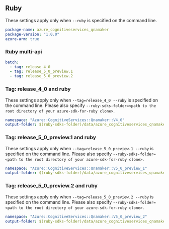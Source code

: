 ## Ruby

These settings apply only when `--ruby` is specified on the command line.

``` yaml
package-name: azure_cognitiveservices_qnamaker
package-version: "1.0.0"
azure-arm: true
```

### Ruby multi-api

``` yaml $(ruby) && $(multiapi)
batch:
  - tag: release_4_0
  - tag: release_5_0_preview.1
  - tag: release_5_0_preview.2
```

### Tag: release_4_0 and ruby

These settings apply only when `--tag=release_4_0 --ruby` is specified on the command line.
Please also specify `--ruby-sdks-folder=<path to the root directory of your azure-sdk-for-ruby clone>`.

``` yaml $(tag) == 'release_4_0' && $(ruby)
namespace: "Azure::CognitiveServices::Qnamaker::V4_0"
output-folder: $(ruby-sdks-folder)/data/azure_cognitiveservices_qnamaker/lib
```


### Tag: release_5_0_preview.1 and ruby

These settings apply only when `--tag=release_5_0_preview.1 --ruby` is specified on the command line.
Please also specify `--ruby-sdks-folder=<path to the root directory of your azure-sdk-for-ruby clone>`.

``` yaml $(tag) == 'release_5_0_preview.1' && $(ruby)
namespace: "Azure::CognitiveServices::Qnamaker::V5_0_preview_1"
output-folder: $(ruby-sdks-folder)/data/azure_cognitiveservices_qnamaker/lib
```

### Tag: release_5_0_preview.2 and ruby

These settings apply only when `--tag=release_5_0_preview.2 --ruby` is specified on the command line.
Please also specify `--ruby-sdks-folder=<path to the root directory of your azure-sdk-for-ruby clone>`.

``` yaml $(tag) == 'release_5_0_preview.2' && $(ruby)
namespace: "Azure::CognitiveServices::Qnamaker::V5_0_preview_2"
output-folder: $(ruby-sdks-folder)/data/azure_cognitiveservices_qnamaker/lib
```